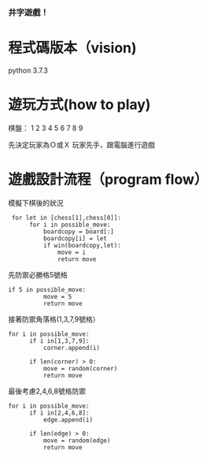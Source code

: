 ### 井字遊戲！

# 程式碼版本（vision)
  python 3.7.3
  
# 遊玩方式(how to play)
  棋盤：
  1  2  3 
  4  5  6
  7  8  9
  
  先決定玩家為Ｏ或Ｘ
  玩家先手，跟電腦進行遊戲
  
# 遊戲設計流程（program flow）

  模擬下棋後的狀況
  ```
   for let in [chess[1],chess[0]]:
        for i in possible_move:
            boardcopy = board[:]
            boardcopy[i] = let
            if win(boardcopy,let):
                move = i
                return move
  ```
  先防禦必勝格5號格
  ```
  if 5 in possible_move:
            move = 5
            return move
  ```
  接著防禦角落格(1,3,7,9號格）
  
  ```
  for i in possible_move:
        if i in[1,3,7,9]:
            corner.append(i)

        if len(corner) > 0:
            move = random(corner)
            return move
  ```
  最後考慮2,4,6,8號格防禦
  ```
  for i in possible_move:
        if i in[2,4,6,8]:
            edge.append(i)

        if len(edge) > 0:
            move = random(edge)
            return move
  ```
  
  
